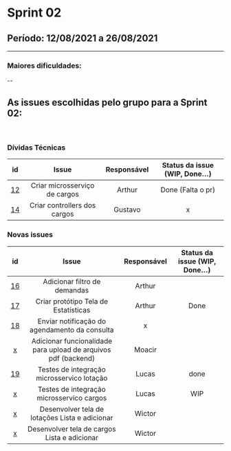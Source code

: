 # Sprint 02

## Período: 12/08/2021 a 26/08/2021

<p align="justify"> 

  ---
 </p>

### Maiores dificuldades:

<p align="justify"> -- </p>



## As issues escolhidas pelo grupo para a Sprint 02:

<br>

### Dívidas Técnicas

| id | Issue | Responsável | Status da issue (WIP, Done…)|
| :----: | :----: | :----: | :----: |
| [12](https://github.com/DITGO/2020-2-SiGeD/issues/12) | Criar microsserviço de cargos | Arthur| Done (Falta o pr) |
| [14](https://github.com/DITGO/2020-2-SiGeD/issues/14) | Criar controllers dos cargos | Gustavo | x |

### Novas issues

| id | Issue | Responsável | Status da issue (WIP, Done…)|
| :----: | :----: | :----: | :----: |
| [16](https://github.com/DITGO/2020-2-SiGeD/issues/16) | Adicionar filtro de demandas | Arthur  |
| [17](https://github.com/DITGO/2020-2-SiGeD/issues/17) | Criar protótipo Tela de Estatísticas | Arthur | Done |
| [18](https://github.com/DITGO/2020-2-SiGeD/issues/18) | Enviar notificação do agendamento da consulta | x |  |
| [x](https://github.com/DITGO/2020-2-SiGeD/issues/x) | Adicionar funcionalidade para upload de arquivos pdf (backend) | Moacir |  |
| [19](https://github.com/DITGO/2020-2-SiGeD/issues/19) | Testes de integração microsservico lotação | Lucas | done |
| [x](https://github.com/DITGO/2020-2-SiGeD/issues/19) | Testes de integração microsservico cargos | Lucas |  WIP |
| [x](https://github.com/DITGO/2020-2-SiGeD/issues/x) | Desenvolver tela de lotações Lista e adicionar | Wictor |  |
| [x](https://github.com/DITGO/2020-2-SiGeD/issues/x) | Desenvolver tela de cargos Lista e adicionar | Wictor |  |
